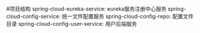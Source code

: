 #项目结构
spring-cloud-eureka-service: eureka服务注册中心服务
spring-cloud-config-service: 统一文件配置服务
spring-cloud-config-repo: 配置文件目录
spring-cloud-config-user-service: 用户后端服务